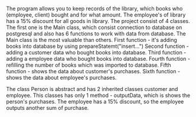 The program allows you to keep records of the library, which books who (employee, client) bought and for what amount.
The employee's of library has a 15% discount for all goods in library.
The project consist of 4 classes.
The first one is the Main class, which consist connection to database on postgresql and also has 6 functions to work with data from database.
The Main class is the most valuable than others.
First function - it's adding books into database by using prepareStatemt("insert...")
Second function - adding a customer data who bought books into database.
Third function - adding a employee data who bought books into database.
Fourth function - refilling the number of books which was imported to database.
Fifth function - shows the data about customer's purchases.
Sixth function - shows the data about employee's purchases.

The class Person is abstract and has 2 inherited classes customer and employee. This classes has only 1 method - outputData, which is shows the person's purchases.
The employee has a 15% discount, so the employee outputs another sum of purchase.
